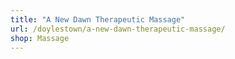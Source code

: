 ```yaml
---
title: "A New Dawn Therapeutic Massage"
url: /doylestown/a-new-dawn-therapeutic-massage/
shop: Massage
---
```

